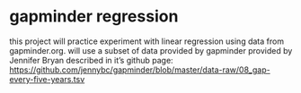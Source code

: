 # gapminder regression
this project will practice experiment with linear regression using data from gapminder.org.
will use a subset of data provided by gapminder provided by Jennifer Bryan described in it’s github page: https://github.com/jennybc/gapminder/blob/master/data-raw/08_gap-every-five-years.tsv
